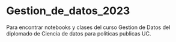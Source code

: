 # Gestion_de_datos_2023
Para encontrar notebooks y clases del curso Gestion de Datos del diplomado de Ciencia de datos para politicas publicas UC.
